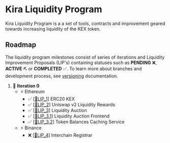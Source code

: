 # Kira Liquidity Program

Kira Liquidity Program is a a set of tools, contracts and improvement geared towards increasing liquidity of the KEX token.

## Roadmap

The liquidity program milestones consist of series of iterations and Liquidity Improvement Proposals (LIP's) containing statuses such as **PENDING** :x:, **ACTIVE** :pick: or **COMPLETED** :white_check_mark:. 
To learn more about branches and development process, see [versioning](../versioning.md) documentation.

1. :link: **Iteration 0**
   * :zap: Ethereum
      * :white_check_mark: [[:bookmark:LIP_1]](./lip_1.md) ERC20 KEX
      * :white_check_mark: [[:bookmark:LIP_2]](./lip_2.md) Uniswap v2 Liquidity Rewards
      * :white_check_mark: [[:bookmark:LIP_3]](./lip_3.md) Liquidity Auction
      * :white_check_mark: [[:bookmark:LIP_3.1]](./lip_3.1.md) Liquidity Auction Frontend
      * :white_check_mark: [[:bookmark:LIP_3.2]](./lip_3.2.md) Token Balances Caching Service
   * :zap: Binance
     * :x: [[:bookmark:LIP_4]](./lip_4.md) Interchain Registrar

